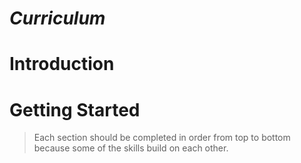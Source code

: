 # *Curriculum*

# Introduction

# Getting Started

> Each section should be completed in order from top to bottom because some of the skills build on each other.
